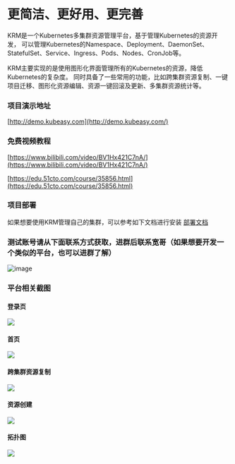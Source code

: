 # 更简洁、更好用、更完善
KRM是一个Kubernetes多集群资源管理平台，基于管理Kubernetes的资源开发，
可以管理Kubernetes的Namespace、Deployment、DaemonSet、StatefulSet、Service、Ingress、Pods、Nodes、CronJob等。

KRM主要实现的是使用图形化界面管理所有的Kubernetes的资源，降低Kubernetes的复杂度。
同时具备了一些常用的功能，比如跨集群资源复制、一键项目迁移、图形化资源编辑、资源一键回滚及更新、多集群资源统计等。
### 项目演示地址
[http://demo.kubeasy.com](http://demo.kubeasy.com/)

### 免费视频教程
[https://www.bilibili.com/video/BV1Hx421C7nA/](https://www.bilibili.com/video/BV1Hx421C7nA/)


[https://edu.51cto.com/course/35856.html](https://edu.51cto.com/course/35856.html)

### 项目部署
如果想要使用KRM管理自己的集群，可以参考如下文档进行安装
[部署文档](https://github.com/dotbalo/krm/blob/main/deploy.md)

### 测试账号请从下面联系方式获取，进群后联系宽哥（如果想要开发一个类似的平台，也可以进群了解）
![image](https://github.com/dotbalo/krm/assets/25141522/d92d9eda-478b-49b6-9e5b-c4a5ef7d7f7a)

### 平台相关截图
#### 登录页
![](https://img2023.cnblogs.com/blog/1095387/202305/1095387-20230528114113524-1891694505.png)

#### 首页
![](https://img2023.cnblogs.com/blog/1095387/202305/1095387-20230528114123121-649789755.png)

#### 跨集群资源复制
![](https://img2023.cnblogs.com/blog/1095387/202305/1095387-20230528114132874-1479426454.png)

#### 资源创建
![](https://img2023.cnblogs.com/blog/1095387/202305/1095387-20230528114142132-1837575048.png)

#### 拓扑图
![](https://img2023.cnblogs.com/blog/1095387/202305/1095387-20230528114149836-1765940398.png)
